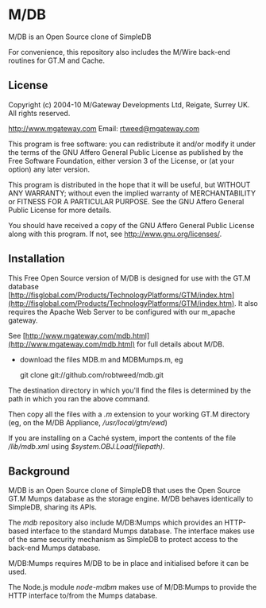 # M/DB
 
M/DB is an Open Source clone of SimpleDB

For convenience, this repository also includes the M/Wire back-end routines for GT.M and Cache.

## License

Copyright (c) 2004-10 M/Gateway Developments Ltd,
Reigate, Surrey UK.
All rights reserved.

http://www.mgateway.com
Email: rtweed@mgateway.com

This program is free software: you can redistribute it and/or modify it under the terms of the GNU Affero General Public License as published by the Free Software Foundation, either version 3 of the License, or (at your option) any later version.

This program is distributed in the hope that it will be useful, but WITHOUT ANY WARRANTY; without even the implied warranty of MERCHANTABILITY or FITNESS FOR A PARTICULAR PURPOSE.  See the GNU Affero General Public License for more details.

You should have received a copy of the GNU Affero General Public License along with this program.  If not, see <http://www.gnu.org/licenses/>.

## Installation

This Free Open Source version of M/DB is designed for use with the GT.M database [http://fisglobal.com/Products/TechnologyPlatforms/GTM/index.htm](http://fisglobal.com/Products/TechnologyPlatforms/GTM/index.htm).  It also requires the Apache Web Server to be configured with our m_apache gateway. 

See [http://www.mgateway.com/mdb.html](http://www.mgateway.com/mdb.html) for full details about M/DB.

- download the files MDB.m and MDBMumps.m, eg

    git clone git://github.com/robtweed/mdb.git

 The destination directory in which you'll find the files is determined by the path in which you ran the above command.
	
Then copy all the files with a *.m* extension to your working GT.M directory (eg, on the M/DB Appliance, */usr/local/gtm/ewd*)

If you are installing on a Cach&#233; system, import the contents of the file */lib/mdb.xml* using *$system.OBJ.Load(filepath)*.

## Background

M/DB is an Open Source clone of SimpleDB that uses the Open Source GT.M Mumps database as the storage engine.  M/DB behaves identically to SimpleDB, sharing its APIs.

The *mdb* repository also include M/DB:Mumps which provides an HTTP-based interface to the standard Mumps database.  The interface makes use of the same security mechanism as SimpleDB to protect access to the back-end Mumps database.

M/DB:Mumps requires M/DB to be in place and initialised before it can be used.

The Node.js module *node-mdbm* makes use of M/DB:Mumps to provide the HTTP interface to/from the Mumps database.


    


